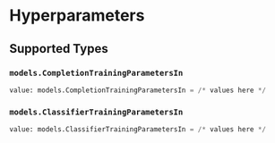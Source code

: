 # Hyperparameters


## Supported Types

### `models.CompletionTrainingParametersIn`

```python
value: models.CompletionTrainingParametersIn = /* values here */
```

### `models.ClassifierTrainingParametersIn`

```python
value: models.ClassifierTrainingParametersIn = /* values here */
```

